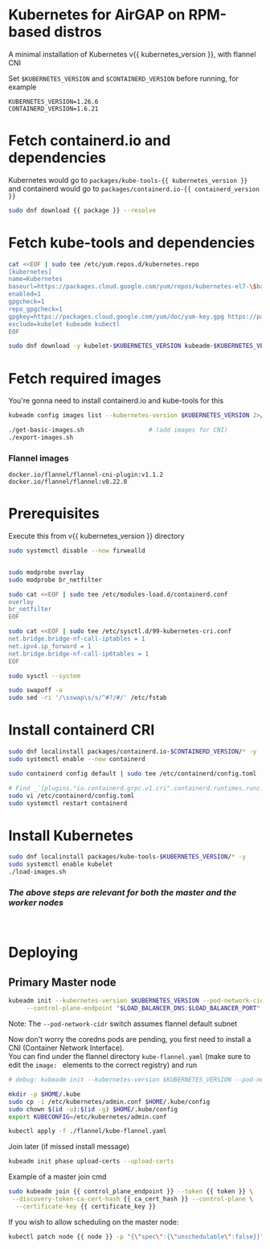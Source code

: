 # Kubernetes for AirGAP on RPM-based distros
A minimal installation of Kubernetes v{{ kubernetes_version }}, with flannel CNI

Set `$KUBERNETES_VERSION` and `$CONTAINERD_VERSION` before running, for example

```
KUBERNETES_VERSION=1.26.6
CONTAINERD_VERSION=1.6.21
```

# Fetch containerd.io and dependencies
Kubernetes would go to `packages/kube-tools-{{ kubernetes_version }}` and containerd would go to `packages/containerd.io-{{ containerd_version }}`

```sh
sudo dnf download {{ package }} --resolve
```

# Fetch kube-tools and dependencies
```sh
cat <<EOF | sudo tee /etc/yum.repos.d/kubernetes.repo
[kubernetes]
name=Kubernetes
baseurl=https://packages.cloud.google.com/yum/repos/kubernetes-el7-\$basearch
enabled=1
gpgcheck=1
repo_gpgcheck=1
gpgkey=https://packages.cloud.google.com/yum/doc/yum-key.gpg https://packages.cloud.google.com/yum/doc/rpm-package-key.gpg
exclude=kubelet kubeadm kubectl
EOF

sudo dnf download -y kubelet-$KUBERNETES_VERSION kubeadm-$KUBERNETES_VERSION kubectl-$KUBERNETES_VERSION --disableexcludes=kubernetes --resolve
```

# Fetch required images
You're gonna need to install containerd.io and kube-tools for this

```sh
kubeadm config images list --kubernetes-version $KUBERNETES_VERSION 2>/dev/null > required-images.txt

./get-basic-images.sh                  # (add images for CNI)
./export-images.sh
```

### Flannel images
```
docker.io/flannel/flannel-cni-plugin:v1.1.2
docker.io/flannel/flannel:v0.22.0
```

# Prerequisites
Execute this from v{{ kubernetes_version }} directory

```sh
sudo systemctl disable --now firwealld


sudo modprobe overlay
sudo modprobe br_netfilter

sudo cat <<EOF | sudo tee /etc/modules-load.d/containerd.conf
overlay
br_netfilter
EOF

sudo cat <<EOF | sudo tee /etc/sysctl.d/99-kubernetes-cri.conf
net.bridge.bridge-nf-call-iptables = 1
net.ipv4.ip_forward = 1
net.bridge.bridge-nf-call-ip6tables = 1
EOF

sudo sysctl --system

sudo swapoff -a
sudo sed -ri '/\sswap\s/s/^#?/#/' /etc/fstab
```


# Install containerd CRI
```sh
sudo dnf localinstall packages/containerd.io-$CONTAINERD_VERSION/* -y
sudo systemctl enable --now containerd

sudo containerd config default | sudo tee /etc/containerd/config.toml

# Find _`[plugins."io.containerd.grpc.v1.cri".containerd.runtimes.runc.options]`_ in /etc/containerd/config.toml and change `SystemCgroup` to `true`
sudo vi /etc/containerd/config.toml 
sudo systemctl restart containerd
```

# Install Kubernetes
```sh
sudo dnf localinstall packages/kube-tools-$KUBERNETES_VERSION/* -y
sudo systemctl enable kubelet
./load-images.sh
```


### _The above steps are relevant for both the master and the worker nodes_
<br>

# Deploying

## Primary Master node
```sh
kubeadm init --kubernetes-version $KUBERNETES_VERSION --pod-network-cidr 10.244.0.0/16 --upload-certs \
     --control-plane-endpoint "$LOAD_BALANCER_DNS:$LOAD_BALANCER_PORT"
```

Note: The `--pod-network-cidr` switch assumes flannel default subnet

Now don't worry the coredns pods are pending, you first need to install a CNI (Container Network Interface).<br>You can find under the flannel directory `kube-flannel.yaml` (make sure to edit the `image: ` elements to the correct registry) and run

```sh
# debug: kubeadm init --kubernetes-version $KUBERNETES_VERSION --pod-network-cidr 10.244.0.0/16 --upload-certs --v=6

mkdir -p $HOME/.kube
sudo cp -i /etc/kubernetes/admin.conf $HOME/.kube/config
sudo chown $(id -u):$(id -g) $HOME/.kube/config
export KUBECONFIG=/etc/kubernetes/admin.conf

kubectl apply -f ./flannel/kube-flannel.yaml
```

Join later (if missed install message)
```sh
kubeadm init phase upload-certs --upload-certs
```

Example of a master join cmd
```sh
sudo kubeadm join {{ control_plane_endpoint }} --token {{ token }} \
 --discovery-token-ca-cert-hash {{ ca_cert_hash }} --control-plane \
  --certificate-key {{ certificate_key }}
```

If you wish to allow scheduling on the master node:
```sh
kubectl patch node {{ node }} -p "{\"spec\":{\"unschedulable\":false}}"
```
